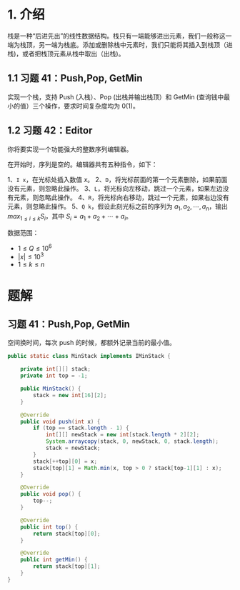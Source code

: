 # 1. 介绍

栈是一种“后进先出”的线性数据结构。栈只有一端能够进出元素，我们一般称这一端为栈顶，另一端为栈底。添加或删除栈中元素时，我们只能将其插入到栈顶（进栈)，或者把栈顶元素从栈中取出（出栈)。

## 1.1 习题 41：Push,Pop, GetMin

实现一个栈，支持 Push (入栈）、Pop (出栈并输出栈顶）和 GetMin (查询钱中最小的值）三个橾作，要求时间复杂度均为 0(1)。

## 1.2 习题 42：Editor

你将要实现一个功能强大的整数序列编辑器。

在开始时，序列是空的。编辑器共有五种指令，如下：

1、`I x`，在光标处插入数值 $x$。
2、`D`，将光标前面的第一个元素删除，如果前面没有元素，则忽略此操作。
3、`L`，将光标向左移动，跳过一个元素，如果左边没有元素，则忽略此操作。
4、`R`，将光标向右移动，跳过一个元素，如果右边没有元素，则忽略此操作。
5、`Q k`，假设此刻光标之前的序列为 $a_1,a_2,\cdots,a_n$，输出 $max_{1\le i\le k}S_i$，其中 $S_i=a_1+a_2+\cdots+a_i$。

数据范围：

- $1\le Q \le 10^6$
- $|x|\le 10^3$
- $1\le k\le n$

# 题解

## 习题 41：Push,Pop, GetMin

空间换时间，每次 push 的时候，都额外记录当前的最小值。

```java
public static class MinStack implements IMinStack {

    private int[][] stack;
    private int top = -1;

    public MinStack() {
        stack = new int[16][2];
    }

    @Override
    public void push(int x) {
        if (top == stack.length - 1) {
            int[][] newStack = new int[stack.length * 2][2];
            System.arraycopy(stack, 0, newStack, 0, stack.length);
            stack = newStack;
        }
        stack[++top][0] = x;
        stack[top][1] = Math.min(x, top > 0 ? stack[top-1][1] : x);
    }

    @Override
    public void pop() {
        top--;
    }

    @Override
    public int top() {
        return stack[top][0];
    }

    @Override
    public int getMin() {
        return stack[top][1];
    }
}
```

